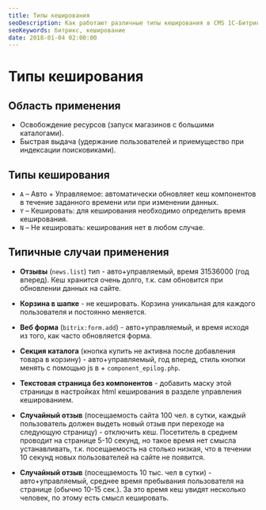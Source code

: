 ```yaml
---
title: Типы кеширования
seoDescription: Как работают различные типы кеширования в CMS 1С-Битрикс
seoKeywords: битрикс, кеширование
date: 2018-01-04 02:00:00
---
```

# Типы кеширования

## Область применения

+ Освобождение ресурсов (запуск магазинов с большими каталогами).
+ Быстрая выдача (удержание пользователей и приемущество при индексации поисковиками).

## Типы кеширования

+ `A` – Авто + Управляемое: автоматически обновляет кеш компонентов в течение заданного времени или при изменении данных.
+ `Y` – Кешировать: для кеширования необходимо определить время кеширования.
+ `N` – Не кешировать: кеширования нет в любом случае.

## Типичные случаи применения

+ **Отзывы** (`news.list`) тип - авто+управляемый, время 31536000 (год вперед). Кеш хранится очень долго, т.к. сам обновится при обновлении данных на сайте.

+ **Корзина в шапке** - не кешировать. Корзина уникальная для каждого пользователя и постоянно меняется.

+ **Веб форма** (`bitrix:form.add`) - авто+управляемый, и время исходя из того, как часто обновляется форма.

+ **Секция каталога** (кнопка купить не активна после добавления товара в корзину) - авто+управляемый, год вперед, стиль кнопки менять с помощью js в + `component_epilog.php`.

+ **Текстовая страница без компонентов** - добавить маску этой страницы в настройках html кеширования в разделе управления кешированием.

+ **Случайный отзыв** (посещаемость сайта 100 чел. в сутки, каждый пользователь должен выдеть новый отзыв при переходе на следующую страницу) - отключить кеш. Посетитель в среднем проводит на странице 5-10 секунд, но такое время нет смысла устанавливать, т.к. посещаемость на столько низкая, что в течении 10 секунд новых пользователей на сайте не появится.

+ **Случайный отзыв** (посещаемость 10 тыс. чел в сутки) - авто+управляемый, среднее время пребывания пользователя на странице (обычно 10-15 сек.). За это время кеш увидят несколько человек, по этому есть смысл кешировать.